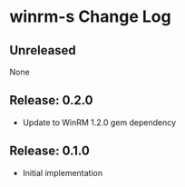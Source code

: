 # winrm-s  Change Log

## Unreleased
None

Release: 0.2.0
--------------
* Update to WinRM 1.2.0 gem dependency

Release: 0.1.0
--------------
* Initial implementation




